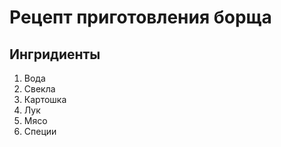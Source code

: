Рецепт приготовления борща
==========================
Ингридиенты
--------------------------
1. Вода
2. Свекла
3. Картошка
4. Лук
4. Мясо
5. Специи
